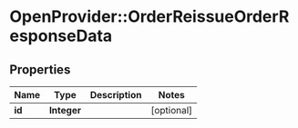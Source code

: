 # OpenProvider::OrderReissueOrderResponseData

## Properties
Name | Type | Description | Notes
------------ | ------------- | ------------- | -------------
**id** | **Integer** |  | [optional] 

